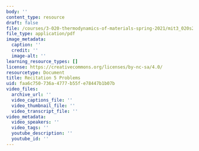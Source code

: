 ```yaml
---
body: ''
content_type: resource
draft: false
file: /courses/3-020-thermodynamics-of-materials-spring-2021/mit3_020s21_recitation5_problems.pdf
file_type: application/pdf
image_metadata:
  caption: ''
  credit: ''
  image-alt: ''
learning_resource_types: []
license: https://creativecommons.org/licenses/by-nc-sa/4.0/
resourcetype: Document
title: Recitation 5 Problems
uid: faa6c750-736a-4777-b55f-e78447b1b07b
video_files:
  archive_url: ''
  video_captions_file: ''
  video_thumbnail_file: ''
  video_transcript_file: ''
video_metadata:
  video_speakers: ''
  video_tags: ''
  youtube_description: ''
  youtube_id: ''
---
```

